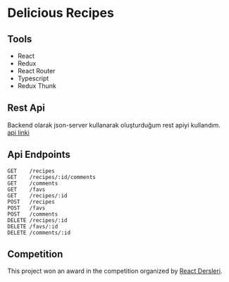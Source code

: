 # Delicious Recipes

## Tools
+ React
+ Redux
+ React Router
+ Typescript 
+ Redux Thunk

## Rest Api
Backend olarak json-server kullanarak oluşturduğum rest apiyi kullandım.
[api linki ](https://esra-recipe.herokuapp.com/)

## Api Endpoints 

```
GET    /recipes
GET    /recipes/:id/comments
GET    /comments
GET    /favs
GET    /recipes/:id
POST   /recipes
POST   /favs
POST   /comments
DELETE /recipes/:id
DELETE /favs/:id
DELETE /comments/:id
```
## Competition

This project won an award in the competition organized by <a href="https://www.youtube.com/channel/UCfSw9Jm29lJHRKU4DmfH0vg"> React Dersleri</a>.